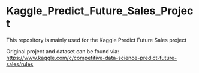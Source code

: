 # Kaggle_Predict_Future_Sales_Project
This repository is mainly used for the Kaggle Predict Future Sales project

Original project and dataset can be found via: 
https://www.kaggle.com/c/competitive-data-science-predict-future-sales/rules


